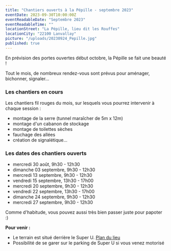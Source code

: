 ```yaml
---
title: "Chantiers ouverts à la Pépille - septembre 2023"
eventDate: 2023-09-30T10:00:00Z
eventReadableDate: "Septembre 2023"
eventReadableTime: ""
locationStreet: "La Pépille, lieu dit les Rouffes"
locationCity: "22100 Lanvallay"
picture: "/uploads/20230924_Pepille.jpg"
published: true
---
```


En prévision des portes ouvertes début octobre, la Pépille se fait une beauté !

Tout le mois, de nombreux rendez-vous sont prévus pour aménager, bichonner, signaler...

<!--more-->

### Les chantiers en cours

Les chantiers fil rouges du mois, sur lesquels vous pourrez intervenir à chaque session :

- montage de la serre (tunnel maraîcher de 5m x 12m)
- montage d'un cabanon de stockage
- montage de toilettes sèches
- fauchage des allées
- création de signalétique...

### Les dates des chantiers ouverts

- mercredi 30 août, 9h30 - 12h30
- dimanche 03 septembre, 9h30 - 12h30
- mercredi 13 septembre, 9h30 - 12h30
- vendredi 15 septembre, 13h30 - 17h00
- mercredi 20 septembre, 9h30 - 12h30
- vendredi 22 septembre, 13h30 - 17h00
- dimanche 24 septembre, 9h30 - 12h30
- mercredi 27 septembre, 9h30 - 12h30




Comme d'habitude, vous pouvez aussi très bien passer juste pour papoter :)

**Pour venir :**

- Le terrain est situé derrière le Super U. [Plan du lieu](https://www.openstreetmap.org/#map=17/48.44885/-2.01522&layers=N)
- Possibilité de se garer sur le parking de Super U si vous venez motorisé
<!--more-->

